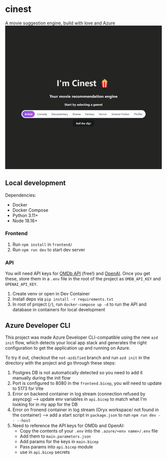 # cinest
A movie suggestion engine, build with love and Azure
![](cinest.gif)

## Local development
Dependencies:
- Docker
- Docker Compose
- Python 3.11+
- Node 18.16+

### Frontend
1. Run `npm install` in `frontend/`
1. Run `npm run dev` to start dev server

### API
You will need API keys for [OMDb API](https://ombdapi.com/) (free!) and [OpenAI](https://platform.openai.com/overview). Once you get these, store them in a `.env` file in the root of the project as `OMDB_API_KEY` and `OPENAI_API_KEY`.
1. Create venv or open in Dev Container
1. Install deps via `pip install -r requirements.txt`
1. In root of project (`/`), run `docker-compose up -d` to run the API and database in containers for local development


## Azure Developer CLI
This project was made Azure Developer CLI-compatible using the new `azd init` flow, which detects your local app stack and generates the right configuration to get the application up and running on Azure.

To try it out, checkout the `not-azdified` branch and run `azd init` in the directory with the project and go through these steps:
1. Postgres DB is not automatically detected so you need to add it manually during the init flow
1. Port is configured to 8080 in the `frontend.bicep`, you will need to update to 5173 for Vite
1. Error on backend container in log stream (connection refused by asyncpg) --> update env variables in `api.bicep` to match what I'm looking for in my app for the DB
1. Error on fronend container in log stream (Oryx workspace/ not found in the container) --> add a start script in `package.json` to run `npm run dev -- --host`
1. Need to reference the API keys for OMDb and OpenAI:
    - Copy the contents of your `.env` into the `.azure/<env name>/.env` file
    - Add them to `main.parameters.json` 
    - Add params for the keys in `main.bicep`
    - Pass params into `api.bicep` module
    - use in `api.bicep` secrets